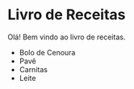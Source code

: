 # Livro de Receitas

Olá! Bem vindo ao livro de receitas.

 - Bolo de Cenoura
 - Pavê
 - Carnitas
 - Leite
